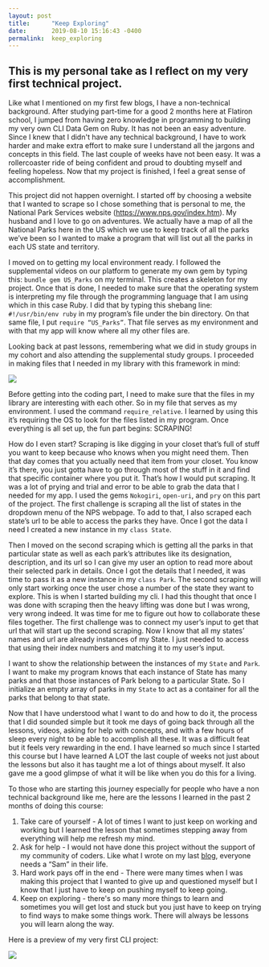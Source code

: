 ```yaml
---
layout: post
title:      "Keep Exploring"
date:       2019-08-10 15:16:43 -0400
permalink:  keep_exploring
---
```


## This is my personal take as I reflect on my very first technical project.  

Like what I mentioned on my first few blogs, I have a non-technical background. After studying part-time for a good 2 months here at Flatiron school, I jumped from having zero knowledge in programming to building my very own CLI Data Gem on Ruby. It has not been an easy adventure. Since I knew that I didn't have any technical background, I have to work harder and make extra effort to make sure I understand all the jargons and concepts in this field. The last couple of weeks have not been easy. It was a rollercoaster ride of being confident and proud to doubting myself and feeling hopeless. Now that my project is finished, I feel a great sense of accomplishment. 

This project did not happen overnight. I started off by choosing a website that I wanted to scrape so I chose something that is personal to me, the National Park Services website (https://www.nps.gov/index.htm). My husband and I love to go on adventures. We actually have a map of all the National Parks here in the US which we use to keep track of all the parks we’ve been so I wanted to make a program that will list out all the parks in each US state and territory. 

I moved on to getting my local environment ready. I followed the supplemental videos on our platform to generate my own gem by typing this: `bundle gem US_Parks` on my terminal. This creates a skeleton for my project. Once that is done, I needed  to make sure that the operating system is interpreting my file through the programming language that I am using which in this case Ruby. I did that by typing this shebang line: `#!/usr/bin/env ruby` in my program’s file under the bin directory. On that same file, I put `require “US_Parks”`. That file serves as my environment and with that my app will know where  all my other files are. 

Looking back at past lessons, remembering what we did in study groups in my cohort and also attending the supplemental study groups. I proceeded in making files that I needed in my library with this framework in mind:


![](https://photos.google.com/photo/AF1QipPt-Ml_8w5kFVJGZ2m03IIg13F4spQrJHPLqD-x)


Before getting into the coding part, I need to make sure that the files in my library are interesting with each other. So in my file that serves as my environment. I used the command `require_relative`. I learned by using this it’s requiring the OS to look for the files listed in my program. Once everything is all set up, the fun part begins: SCRAPING! 

How do I even start? Scraping is like digging in your closet that’s full of stuff you want to keep because who knows when you might need them. Then that day comes that you actually need that item from your closet. You know it’s there, you just gotta have to go through most of the stuff in it and find that specific container where you put it. That’s how I would put scraping. It was a lot of prying and trial and error to be able to grab the data that I needed for my app. I used the gems `Nokogiri`, `open-uri`, and `pry` on this part of the project. The first challenge is scraping all the list of states in the dropdown menu of the NPS webpage. To add to that, I also scraped each state’s url to be able to access the parks they have. Once I got the data I need I created a new instance in my `class State`. 

Then I moved on the second scraping which is getting all the parks in that particular state as well as each park’s attributes like its designation, description, and its url so I can give my user an option to read more about their selected park in details. Once I got the details that I needed, it was time to pass it as a new instance in my `class Park`. The second scraping will only start working once the user chose a number of the state they want to explore. This is when I started building my cli. I had this thought that once I was done with scraping then the heavy lifting was done but I was wrong, very wrong indeed. It was time for me to figure out how to collaborate these files together. The first challenge was to connect my user’s input to get that url that will start up the second scraping. Now I know that all my states’ names and url are already instances of my State. I just needed to access that using their index numbers and matching it to my user’s input. 

I want to show the relationship between the instances of my `State` and `Park`. I want to make my program knows that each instance of State has many parks and that those instances of Park belong to a particular State. So I initialize an empty array of parks in my `State` to act as a container for all the parks that belong to that state. 

Now that I have understood what I want to do and how to do it, the process that I did sounded simple but it took me days of going back through all the lessons, videos, asking for help with concepts, and with a few hours of sleep every night to be able to accomplish all these. It was a difficult feat but it feels very rewarding in the end. I have learned so much since I started this course but I have learned A LOT the last couple of weeks not just about the lessons but also it has taught me a lot of things about myself. It also gave me a good glimpse of what it will be like when you do this for a living. 

To those who are starting this journey especially for people who have a non technical background like me, here are the lessons I learned in the past 2 months of doing this course:

1. Take care of yourself - A lot of times I want to just keep on working and working but I learned the lesson that sometimes stepping away from everything will help me refresh my mind.
2. Ask for help - I would not have done this project without the support of my community of coders. Like what I wrote on my last [blog](https://khris22.github.io/a_community_of_sams), everyone needs a “Sam” in their life. 
3. Hard work pays off in the end - There were many times when I was making this project that I wanted to give up and questioned myself but I know that I just have to keep on pushing myself to keep going.
4. Keep on exploring - there's so many more things to learn and sometimes you will get lost and stuck but you just have to keep on trying to find ways to make some things work. There will always be lessons you will learn along the way.

Here is a preview of my very first CLI project:

![](http://ibb.co/zZ31TXP)



